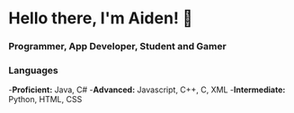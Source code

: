 # Hello there, I'm Aiden! 👋
### Programmer, App Developer, Student and Gamer

### Languages
-**Proficient:** Java, C#
-**Advanced:** Javascript, C++, C, XML
-**Intermediate:** Python, HTML, CSS

<!--
**AidenCarelse/AidenCarelse** is a ✨ _special_ ✨ repository because its `README.md` (this file) appears on your GitHub profile.

Here are some ideas to get you started:

- 🔭 I’m currently working on ...
- 🌱 I’m currently learning ...
- 👯 I’m looking to collaborate on ...
- 🤔 I’m looking for help with ...
- 💬 Ask me about ...
- 📫 How to reach me: ...
- 😄 Pronouns: ...
- ⚡ Fun fact: ...
-->
